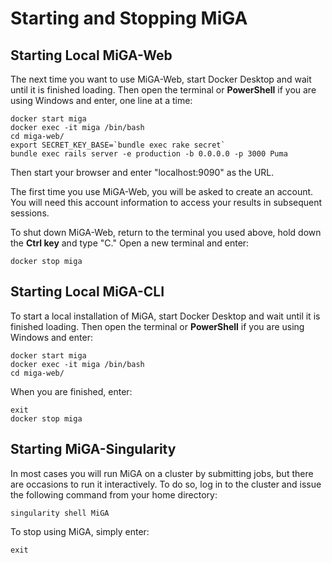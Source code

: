 # Starting and Stopping MiGA

## Starting Local MiGA-Web

The next time you want to use MiGA-Web, start Docker Desktop and wait until it is finished loading. Then open the terminal or **PowerShell** if you are using Windows and enter, one line at a time:

```text
docker start miga
docker exec -it miga /bin/bash
cd miga-web/
export SECRET_KEY_BASE=`bundle exec rake secret`
bundle exec rails server -e production -b 0.0.0.0 -p 3000 Puma
```

Then start your browser and enter "localhost:9090" as the URL.

The first time you use MiGA-Web, you will be asked to create an account. You will need this account information to access your results in subsequent sessions.

To shut down MiGA-Web, return to the terminal you used above, hold down the **Ctrl key** and type "C." Open a new terminal and enter:

```text
docker stop miga
```

## Starting Local MiGA-CLI

To start a local installation of MiGA, start Docker Desktop and wait until it is finished loading. Then open the terminal or **PowerShell** if you are using Windows and enter:

```text
docker start miga
docker exec -it miga /bin/bash
cd miga-web/
```

When you are finished, enter:

```text
exit
docker stop miga
```

## Starting MiGA-Singularity

In most cases you will run MiGA on a cluster by submitting jobs, but there are occasions to run it interactively. To do so, log in to the cluster and issue the following command from your home directory:

```text
singularity shell MiGA
```

To stop using MiGA, simply enter:

```text
exit
```

